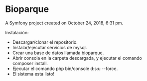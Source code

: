 Bioparque
=========

A Symfony project created on October 24, 2018, 6:31 pm.

Instalación:
  - Descargar/clonar el repositorio.
  - Instalar/ejecutar servicios de mysql.
  - Crear una base de datos llamada bioparque.
  - Abrir consola en la carpeta descargada, y ejecutar el comando composer install.
  - Ejecutar el comando php bin/console d:s:u --force.
  - El sistema esta listo!
